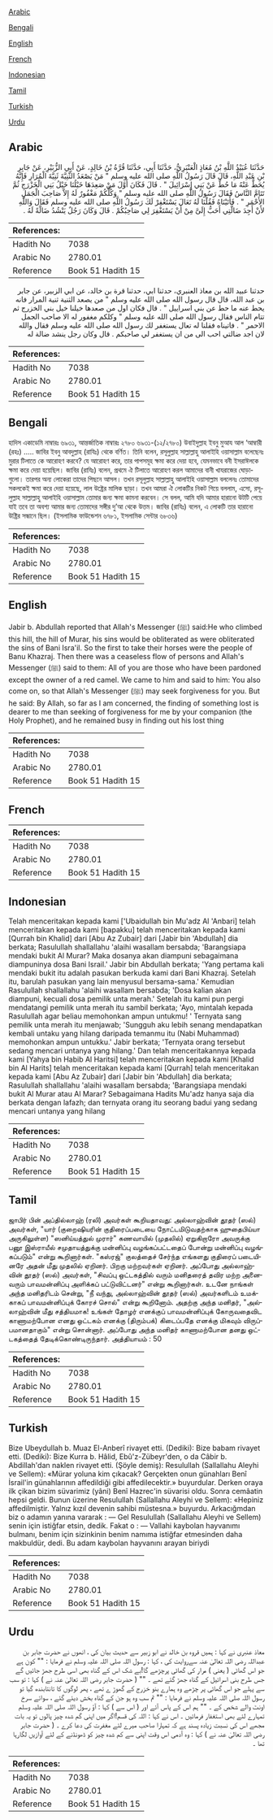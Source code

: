 [Arabic](#arabic)

[Bengali](#bengali)

[English](#english)

[French](#french)

[Indonesian](#indonesian)

[Tamil](#tamil)

[Turkish](#turkish)

[Urdu](#urdu)

## Arabic


<div dir="rtl" lang="ar" style={{fontSize:'larger',backgroundColor:'#f8f9fa',padding:20}}>
حَدَّثَنَا عُبَيْدُ اللَّهِ بْنُ مُعَاذٍ الْعَنْبَرِيُّ، حَدَّثَنَا أَبِي، حَدَّثَنَا قُرَّةُ بْنُ خَالِدٍ، عَنْ أَبِي الزُّبَيْرِ، عَنْ جَابِرِ بْنِ عَبْدِ اللَّهِ، قَالَ قَالَ رَسُولُ اللَّهِ صلى الله عليه وسلم ‏"‏ مَنْ يَصْعَدُ الثَّنِيَّةَ ثَنِيَّةَ الْمُرَارِ فَإِنَّهُ يُحَطُّ عَنْهُ مَا حُطَّ عَنْ بَنِي إِسْرَائِيلَ ‏"‏ ‏.‏ قَالَ فَكَانَ أَوَّلَ مَنْ صَعِدَهَا خَيْلُنَا خَيْلُ بَنِي الْخَزْرَجِ ثُمَّ تَتَامَّ النَّاسُ فَقَالَ رَسُولُ اللَّهِ صلى الله عليه وسلم ‏"‏ وَكُلُّكُمْ مَغْفُورٌ لَهُ إِلاَّ صَاحِبَ الْجَمَلِ الأَحْمَرِ ‏"‏ ‏.‏ فَأَتَيْنَاهُ فَقُلْنَا لَهُ تَعَالَ يَسْتَغْفِرْ لَكَ رَسُولُ اللَّهِ صلى الله عليه وسلم فَقَالَ وَاللَّهِ لأَنْ أَجِدَ ضَالَّتِي أَحَبُّ إِلَىَّ مِنْ أَنْ يَسْتَغْفِرَ لِي صَاحِبُكُمْ ‏.‏ قَالَ وَكَانَ رَجُلٌ يَنْشُدُ ضَالَّةً لَهُ ‏.‏
</div>
<div style={{backgroundColor:'#f8f9fa',padding:20, marginBottom: 10}}><table> <thead> <tr> <th>References:</th> <th></th> </tr> </thead> <tbody><tr><td>Hadith No</td><td>7038</td></tr><tr><td>Arabic No</td><td>2780.01</td></tr><tr><td>Reference</td><td>Book 51 Hadith 15</td></tr></tbody></table></div>


<div dir="rtl" lang="ar" style={{fontSize:'larger',backgroundColor:'#f8f9fa',padding:20}}>
حدثنا عبيد الله بن معاذ العنبري، حدثنا ابي، حدثنا قرة بن خالد، عن ابي الزبير، عن جابر بن عبد الله، قال قال رسول الله صلى الله عليه وسلم " من يصعد الثنية ثنية المرار فانه يحط عنه ما حط عن بني اسراييل " . قال فكان اول من صعدها خيلنا خيل بني الخزرج ثم تتام الناس فقال رسول الله صلى الله عليه وسلم " وكلكم مغفور له الا صاحب الجمل الاحمر " . فاتيناه فقلنا له تعال يستغفر لك رسول الله صلى الله عليه وسلم فقال والله لان اجد ضالتي احب الى من ان يستغفر لي صاحبكم . قال وكان رجل ينشد ضالة له
</div>
<div style={{backgroundColor:'#f8f9fa',padding:20, marginBottom: 10}}><table> <thead> <tr> <th>References:</th> <th></th> </tr> </thead> <tbody><tr><td>Hadith No</td><td>7038</td></tr><tr><td>Arabic No</td><td>2780.01</td></tr><tr><td>Reference</td><td>Book 51 Hadith 15</td></tr></tbody></table></div>

## Bengali


<div dir="ltr" lang="bn" style={{fontSize:'larger',backgroundColor:'#f8f9fa',padding:20}}>
হাদিস একাডেমি নাম্বারঃ ৬৯৩১, আন্তর্জাতিক নাম্বারঃ ২৭৮০ ৬৯৩১-(১২/২৭৮০) উবাইদুল্লাহ ইবনু মুআয আল ‘আম্বারী (রহঃ) ..... জাবির ইবনু আবদুল্লাহ (রাযিঃ) থেকে বর্ণিত। তিনি বলেন, রসূলুল্লাহ সাল্লাল্লাহু আলাইহি ওয়াসাল্লাম বলেছেনঃ মুরার টিলাতে কে আরোহণ করবে? যে আরোহণ করে, তার পাপসমূহ ক্ষমা করে দেয়া হবে, যেমনভাবে বনী ইসরাঈলকে ক্ষমা করে দেয়া হয়েছিল। জাবির (রাযিঃ) বলেন, প্রথমে ঐ টিলাতে আরোহণ করল আমাদের বানী খাযরাজের ঘোড়াগুলো। তারপর অন্য লোকেরা তাদের পিছনে আসল। তখন রসূলুল্লাহ সাল্লাল্লাহু আলাইহি ওয়াসাল্লাম বললেনঃ তোমাদের সকলকেই ক্ষমা করে দেয়া হয়েছে, লাল উষ্ট্রের মালিক ছাড়া। তখন আমরা ঐ লোকটির নিকট গিয়ে বললাম, এসো, রসূলুল্লাহ সাল্লাল্লাহু আলাইহি ওয়াসাল্লাম তোমার জন্য ক্ষমা কামনা করবেন। সে বলল, আমি যদি আমার হারানো উটটি পেয়ে যাই তবে তা অবশ্য আমার জন্য তোমাদের সঙ্গীর দু’আ থেকে উত্তম। জাবির (রাযিঃ) বলেন, এ লোকটি তার হারানো উষ্ট্রির সন্ধানে ছিল। (ইসলামিক ফাউন্ডেশন ৬৭৮১, ইসলামিক সেন্টার ৬৮৩৬)
</div>
<div style={{backgroundColor:'#f8f9fa',padding:20, marginBottom: 10}}><table> <thead> <tr> <th>References:</th> <th></th> </tr> </thead> <tbody><tr><td>Hadith No</td><td>7038</td></tr><tr><td>Arabic No</td><td>2780.01</td></tr><tr><td>Reference</td><td>Book 51 Hadith 15</td></tr></tbody></table></div>

## English


<div dir="ltr" lang="en" style={{fontSize:'larger',backgroundColor:'#f8f9fa',padding:20}}>
Jabir b. Abdullah reported that Allah's Messenger (ﷺ) said:He who climbed this hill, the hill of Murar, his sins would be obliterated as were obliterated the sins of Bani Isra'il. So the first to take their horses were the people of Banu Khazraj. Then there was a ceaseless flow of persons and Allah's Messenger (ﷺ) said to them: All of you are those who have been pardoned except the owner of a red camel. We came to him and said to him: You also come on, so that Allah's Messenger (ﷺ) may seek forgiveness for you. But he said: By Allah, so far as I am concerned, the finding of something lost is dearer to me than seeking of forgiveness for me by your companion (the Holy Prophet), and he remained busy in finding out his lost thing
</div>
<div style={{backgroundColor:'#f8f9fa',padding:20, marginBottom: 10}}><table> <thead> <tr> <th>References:</th> <th></th> </tr> </thead> <tbody><tr><td>Hadith No</td><td>7038</td></tr><tr><td>Arabic No</td><td>2780.01</td></tr><tr><td>Reference</td><td>Book 51 Hadith 15</td></tr></tbody></table></div>

## French


<div dir="ltr" lang="fr" style={{fontSize:'larger',backgroundColor:'#f8f9fa',padding:20}}>

</div>
<div style={{backgroundColor:'#f8f9fa',padding:20, marginBottom: 10}}><table> <thead> <tr> <th>References:</th> <th></th> </tr> </thead> <tbody><tr><td>Hadith No</td><td>7038</td></tr><tr><td>Arabic No</td><td>2780.01</td></tr><tr><td>Reference</td><td>Book 51 Hadith 15</td></tr></tbody></table></div>

## Indonesian


<div dir="ltr" lang="id" style={{fontSize:'larger',backgroundColor:'#f8f9fa',padding:20}}>
Telah menceritakan kepada kami ['Ubaidullah bin Mu'adz Al 'Anbari] telah menceritakan kepada kami [bapakku] telah menceritakan kepada kami [Qurrah bin Khalid] dari [Abu Az Zubair] dari [Jabir bin 'Abdullah] dia berkata; Rasulullah shallallahu 'alaihi wasallam bersabda; 'Barangsiapa mendaki bukit Al Murar? Maka dosanya akan diampuni sebagaimana diampuninya dosa Bani Israil.' Jabir bin Abdullah berkata; 'Yang pertama kali mendaki bukit itu adalah pasukan berkuda kami dari Bani Khazraj. Setelah itu, barulah pasukan yang lain menyusul bersama-sama.' Kemudian Rasulullah shallallahu 'alaihi wasallam bersabda; 'Dosa kalian akan diampuni, kecuali dosa pemilik unta merah.' Setelah itu kami pun pergi mendatangi pemilik unta merah itu sambil berkata; 'Ayo, mintalah kepada Rasulullah agar beliau memohonkan ampun untukmu! ' Ternyata sang pemilik unta merah itu menjawab; 'Sungguh aku lebih senang mendapatkan kembali untaku yang hilang daripada temanmu itu (Nabi Muhammad) memohonkan ampun untukku.' Jabir berkata; 'Ternyata orang tersebut sedang mencari untanya yang hilang.' Dan telah menceritakannya kepada kami [Yahya bin Habib Al Haritsi] telah menceritakan kepada kami [Khalid bin Al Harits] telah menceritakan kepada kami [Qurrah] telah menceritakan kepada kami [Abu Az Zubair] dari [Jabir bin 'Abdullah] dia berkata; Rasulullah shallallahu 'alaihi wasallam bersabda; 'Barangsiapa mendaki bukit Al Murar atau Al Marar? Sebagaimana Hadits Mu'adz hanya saja dia berkata dengan lafazh; dan ternyata orang itu seorang badui yang sedang mencari untanya yang hilang
</div>
<div style={{backgroundColor:'#f8f9fa',padding:20, marginBottom: 10}}><table> <thead> <tr> <th>References:</th> <th></th> </tr> </thead> <tbody><tr><td>Hadith No</td><td>7038</td></tr><tr><td>Arabic No</td><td>2780.01</td></tr><tr><td>Reference</td><td>Book 51 Hadith 15</td></tr></tbody></table></div>

## Tamil


<div dir="ltr" lang="ta" style={{fontSize:'larger',backgroundColor:'#f8f9fa',padding:20}}>
ஜாபிர் பின் அப்தில்லாஹ் (ரலி) அவர்கள் கூறியதாவது: அல்லாஹ்வின் தூதர் (ஸல்) அவர்கள், "யார் (குறைஷியரின் குதிரைப்படையை நோட்டமிடுவதற்காக ஹுதைபிய்யா அருகிலுள்ள) "ஸனிய்யத்துல் முரார்" கணவாயில் (முதலில்) ஏறுகிறாரோ அவருக்கு பனூ இஸ்ராயீல் சமுதாயத்துக்கு மன்னிப்பு வழங்கப்பட்டதைப் போன்று மன்னிப்பு வழங்கப்படும்" என்று கூறினார்கள். "கஸ்ரஜ்" குலத்தைச் சேர்ந்த எங்களது குதிரைப் படையினரே அதன் மீது முதலில் ஏறினர். பிறகு மற்றவர்கள் ஏறினர். அப்போது அல்லாஹ்வின் தூதர் (ஸல்) அவர்கள், "சிவப்பு ஒட்டகத்தில் வரும் மனிதரைத் தவிர மற்ற அனைவரும் பாவமன்னிப்பு அளிக்கப் பட்டுவிட்டனர்" என்று கூறினார்கள். உடனே நாங்கள் அந்த மனிதரிடம் சென்று, "நீ வந்து, அல்லாஹ்வின் தூதர் (ஸல்) அவர்களிடம் உமக்காகப் பாவமன்னிப்புக் கோரச் சொல்" என்று கூறினோம். அதற்கு அந்த மனிதர், "அல்லாஹ்வின் மீது சத்தியமாக! உங்கள் தோழர் எனக்குப் பாவமன்னிப்புக் கோருவதைவிட காணாமற்போன எனது ஒட்டகம் எனக்கு (திரும்பக்) கிடைப்பதே எனக்கு மிகவும் விருப்பமானதாகும்" என்று சொன்னார். அப்போது அந்த மனிதர் காணாமற்போன தனது ஒட்டகத்தைத் தேடிக்கொண்டிருந்தார். அத்தியாயம் : 50
</div>
<div style={{backgroundColor:'#f8f9fa',padding:20, marginBottom: 10}}><table> <thead> <tr> <th>References:</th> <th></th> </tr> </thead> <tbody><tr><td>Hadith No</td><td>7038</td></tr><tr><td>Arabic No</td><td>2780.01</td></tr><tr><td>Reference</td><td>Book 51 Hadith 15</td></tr></tbody></table></div>

## Turkish


<div dir="ltr" lang="tr" style={{fontSize:'larger',backgroundColor:'#f8f9fa',padding:20}}>
Bize Ubeydullah b. Muaz El-Anberî rivayet etti. (Dediki): Bize babam rivayet etti. (Dediki): Bize Kurra b. Hâlid, Ebû'z-Zübeyr'den, o da Câbir b. Abdillah'dan naklen rivayet etti. (Şöyle demiş): Resulullah (Sallallahu Aleyhi ve Sellem): «Mürar yoluna kim çıkacak? Gerçekten onun günahları Benî İsrail'in günahlarının affedildiği gibi affedilecektir.» buyurdular. Derken oraya ilk çikan bizim süvarimiz (yâni) Benî Hazrec'in süvarisi oldu. Sonra cemâatin hepsi geldi. Bunun üzerine Resulullah (Sallallahu Aleyhi ve Sellem): «Hepiniz affedilmiştir. Yalnız kızıl devenin sahibi müstesna.» buyurdu. Arkacığmdan biz o adamın yanına vararak : — Gel Resulullah (Sallallahu Aleyhi ve Sellem) senin için istiğfar etsin, dedik. Fakat o : — Vallahi kaybolan hayvanımı bulmanı, benim için sizinkinin benim namıma istiğfar etmesinden daha makbuldür, dedi. Bu adam kaybolan hayvanını arayan biriydi
</div>
<div style={{backgroundColor:'#f8f9fa',padding:20, marginBottom: 10}}><table> <thead> <tr> <th>References:</th> <th></th> </tr> </thead> <tbody><tr><td>Hadith No</td><td>7038</td></tr><tr><td>Arabic No</td><td>2780.01</td></tr><tr><td>Reference</td><td>Book 51 Hadith 15</td></tr></tbody></table></div>

## Urdu


<div dir="rtl" lang="ur" style={{fontSize:'larger',backgroundColor:'#f8f9fa',padding:20}}>
معاذ عنبری نے کہا : ہمیں قروہ بن خالد نے ابو زبیر سے حدیث بیان کی ، انھوں نے حضرت جابر بن عبداللہ رضی اللہ تعالیٰ عنہ سےروایت کی ، کہا : رسول اللہ صلی اللہ علیہ وسلم نے فرمایا : "" کون ہے جو اس گھاٹی ( یعنی ) مرار کی گھاٹی پرچڑھے گا!بے شک اس کے گناہ بھی اسی طرح جھڑ جائیں گے جس طرح بنی اسرائیل کے گناہ جھڑ گئے تھے ۔ "" ( حضرت جابر رضی اللہ تعالیٰ عنہ نے ) کہا : تو سب سے پہلے جو اس گھاٹی پر چڑھے وہ ہمارے بنو خزرج کے گھوڑ ے تھے ، پھر لوگوں کا تانتابندھ گیا تو رسول اللہ صلی اللہ علیہ وسلم نے فرمایا : "" تم سب وہ ہو جن کے گناہ بخش دیئے گئے ، سوائے سرخ اونٹ والے شخص کے ۔ "" ہم اس کے پاس آئے اور ( اس سے ) کہا : آؤ رسول اللہ صلی اللہ علیہ وسلم تمہارے لئے بھی استغفار فرمائیں ۔ اس نے کہا : اللہ کی قسم!اگر میں اپنی گم شدہ چیز پالوں تو یہ بات مجھے اس کی نسبت زیادہ پسند ہے کہ تمہارا صاحب میرے لئے مغفرت کی دعا کرے ۔ ( حضرت جابر رضی اللہ تعالیٰ عنہ نے ) کہا : وہ آدمی اس وقت اپنی سے کم شدہ چیز کو ڈھونڈنے کے لئے آوازیں لگارہا تھا ۔
</div>
<div style={{backgroundColor:'#f8f9fa',padding:20, marginBottom: 10}}><table> <thead> <tr> <th>References:</th> <th></th> </tr> </thead> <tbody><tr><td>Hadith No</td><td>7038</td></tr><tr><td>Arabic No</td><td>2780.01</td></tr><tr><td>Reference</td><td>Book 51 Hadith 15</td></tr></tbody></table></div>
